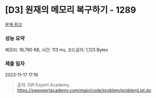 # [D3] 원재의 메모리 복구하기 - 1289 

[문제 링크](https://swexpertacademy.com/main/code/problem/problemDetail.do?contestProbId=AV19AcoKI9sCFAZN) 

### 성능 요약

메모리: 18,780 KB, 시간: 113 ms, 코드길이: 1,123 Bytes

### 제출 일자

2023-11-17 17:16



> 출처: SW Expert Academy, https://swexpertacademy.com/main/code/problem/problemList.do